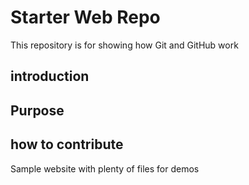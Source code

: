 # Starter Web Repo

This repository is for showing how Git and GitHub work
## introduction
## Purpose
## how to contribute

Sample website with plenty of files for demos